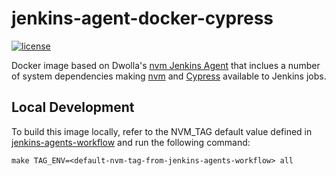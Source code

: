 # jenkins-agent-docker-cypress

[![license](https://img.shields.io/github/license/dwolla/jenkins-agent-docker-mono.svg?style=flat-square)](https://github.com/Dwolla/jenkins-agent-docker-cypress/blob/main/LICENSE)

Docker image based on Dwolla's [nvm Jenkins Agent](https://github.com/Dwolla/jenkins-agent-docker-core) that inclues a number of system dependencies making [nvm](https://github.com/creationix/nvm) and [Cypress](https://www.cypress.io/) available to Jenkins jobs.

## Local Development

To build this image locally, refer to the NVM_TAG default value defined in [jenkins-agents-workflow](https://github.com/Dwolla/jenkins-agents-workflow/blob/main/.github/workflows/build-docker-image.yml) and run the following command:

`make TAG_ENV=<default-nvm-tag-from-jenkins-agents-workflow> all`